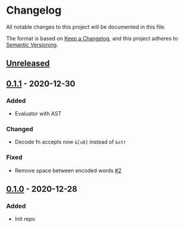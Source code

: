 # Changelog

All notable changes to this project will be documented in this file.

The format is based on [Keep a Changelog](https://keepachangelog.com/en/1.0.0/),
and this project adheres to [Semantic Versioning](https://semver.org/spec/v2.0.0.html).

## [Unreleased]

## [0.1.1] - 2020-12-30

### Added

- Evaluator with AST

### Changed

- Decode fn accepts now `&[u8]` instead of `&str`

### Fixed

- Remove space between encoded words [#2]

## [0.1.0] - 2020-12-28

### Added

- Init repo

[unreleased]: https://github.com/soywod/rfc2047-decoder/compare/v0.1.1...HEAD
[0.1.1]: https://github.com/soywod/rfc2047-decoder/compare/v0.1.0...v0.1.1
[0.1.0]: https://github.com/soywod/rfc2047-decoder/releases/tag/v0.1.0

[#2]: https://github.com/soywod/rfc2047-decoder/issues/2
